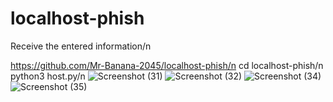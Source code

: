 # localhost-phish
Receive the entered information/n

https://github.com/Mr-Banana-2045/localhost-phish/n
cd localhost-phish/n
python3 host.py/n
![Screenshot (31)](https://user-images.githubusercontent.com/109140672/190903981-63e06109-8614-45c2-8024-537c6ab20678.png)
![Screenshot (32)](https://user-images.githubusercontent.com/109140672/190903996-74d0c1f1-6015-4a58-95de-3ebffa9f988c.png)
![Screenshot (34)](https://user-images.githubusercontent.com/109140672/190904006-d9806310-5a2b-42c4-b36c-79ee5cbc9926.png)
![Screenshot (35)](https://user-images.githubusercontent.com/109140672/190904009-1edb6705-3fe0-4b6c-bae8-058030508c4d.png)
